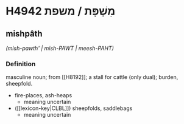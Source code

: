 # H4942 מִשְׁפָּת / משפת

## mishpâth

_(mish-pawth' | mish-PAWT | meesh-PAHT)_

### Definition

masculine noun; from [[H8192]]; a stall for cattle (only dual); burden, sheepfold.

- fire-places, ash-heaps
    - meaning uncertain
- ([[lexicon-key|CLBL]]) sheepfolds, saddlebags
    - meaning uncertain
